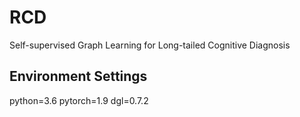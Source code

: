 # RCD
Self-supervised Graph Learning for Long-tailed Cognitive Diagnosis
## Environment Settings
python=3.6
pytorch=1.9
dgl=0.7.2
